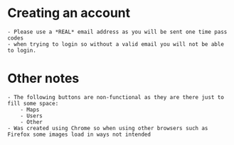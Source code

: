  
# Creating an account
    - Please use a *REAL* email address as you will be sent one time pass codes
    - when trying to login so without a valid email you will not be able to login.

# Other notes
    - The following buttons are non-functional as they are there just to fill some space:
        - Maps
        - Users
        - Other
    - Was created using Chrome so when using other browsers such as Firefox some images load in ways not intended
